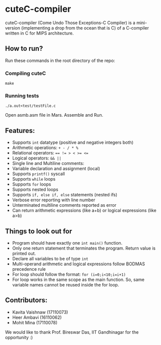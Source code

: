 # cuteC-compiler
cuteC-compiler (Come Undo Those Exceptions-C Compiler) is a mini-version (implementing a drop from the ocean that is C) of a C-compiler written in C for MIPS architecture.

## How to run?
Run these commands in the root directory of the repo:

### Compiling cuteC
```
make
```
### Running tests
```
./a.out<test/testFile.c
```
Open asmb.asm file in Mars. Assemble and Run.

## Features:
- Supports `int` datatype (positive and negative integers both)
- Arithmetic operations: `+ - / * %`
- Relational operators: `== != > < >= <=`
- Logical operators: `&& ||`
- Single line and Multiline comments: 
- Variable declaration and assignment (local)
- Supports `printf()` syscall 
- Supports `while` loops 
- Supports `for` loops
- Supports nested loops
- Supports `if, else if, else` statements (nested ifs)
- Verbose error reporting with line number 
- Unterminated multiline comments reported as error
- Can return arithmetic expressions (like a+b) or logical expressions (like a>b)

## Things to look out for
- Program should have exactly one `int main()` function. 
- Only one return statement that terminates the program. Return value is printed out.
- Declare all variables to be of type `int` 
- Multi-operand arithmetic and logical expressions follow BODMAS precedence rule
- For loop should follow the format: `for (i=0;i<10;i=i+1)`
- For loop works in the same scope as the main function. So, same variable names cannot be reused inside the for loop.

## Contributors:
- Kavita Vaishnaw (17110073)
- Heer Ambavi (16110062)
- Mohit Mina (17110078)

We would like to thank Prof. Bireswar Das, IIT Gandhinagar for the opportunity :)
